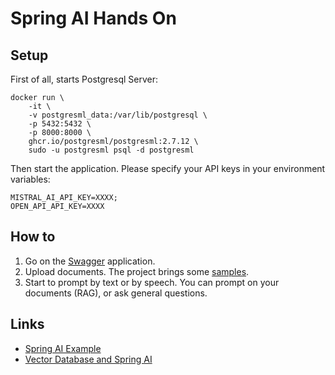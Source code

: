 # Spring AI Hands On

## Setup

First of all, starts Postgresql Server:

````
docker run \
    -it \
    -v postgresml_data:/var/lib/postgresql \
    -p 5432:5432 \
    -p 8000:8000 \
    ghcr.io/postgresml/postgresml:2.7.12 \
    sudo -u postgresml psql -d postgresml
````

Then start the application. Please specify your API keys in your environment variables:
````
MISTRAL_AI_API_KEY=XXXX;
OPEN_API_API_KEY=XXXX
````


## How to

1. Go on the [Swagger](http://localhost:8082/api/swagger-ui.html) application. 
1. Upload documents. The project brings some [samples](./samples).
1. Start to prompt by text or by speech. You can prompt on your documents (RAG), or ask general questions.


## Links

* [Spring AI Example](https://medium.com/@akash4chandran/enhancing-conversational-ai-with-openai-and-spring-ai-using-pg-vector-store-for-advanced-embedding-b1c9e733eca2)
* [Vector Database and Spring AI](https://dev.to/lucasnscr/vector-database-and-spring-ia-4dll)


